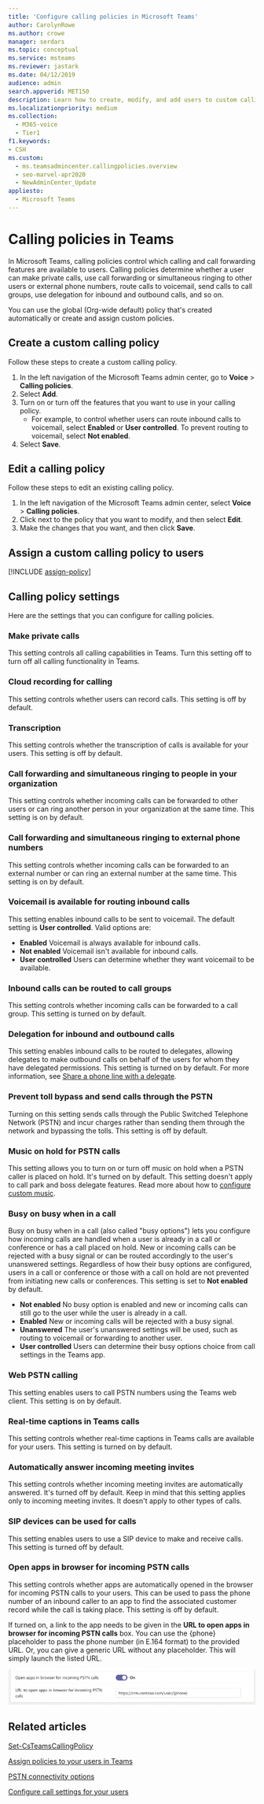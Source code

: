 ```yaml
---
title: 'Configure calling policies in Microsoft Teams'
author: CarolynRowe
ms.author: crowe
manager: serdars
ms.topic: conceptual
ms.service: msteams
ms.reviewer: jastark
ms.date: 04/12/2019
audience: admin
search.appverid: MET150
description: Learn how to create, modify, and add users to custom calling policies in Microsoft Teams, and various calling policy settings.
ms.localizationpriority: medium
ms.collection: 
  - M365-voice
  - Tier1
f1.keywords:
- CSH
ms.custom: 
  - ms.teamsadmincenter.callingpolicies.overview
  - seo-marvel-apr2020
  - NewAdminCenter_Update
appliesto: 
  - Microsoft Teams
---
```


# Calling policies in Teams

In Microsoft Teams, calling policies control which calling and call forwarding features are available to users. Calling policies determine whether a user can make private calls, use call forwarding or simultaneous ringing to other users or external phone numbers, route calls to voicemail, send calls to call groups, use delegation for inbound and outbound calls, and so on.

You can use the global (Org-wide default) policy that's created automatically or create and assign custom policies.

## Create a custom calling policy

Follow these steps to create a custom calling policy.

1. In the left navigation of the Microsoft Teams admin center, go to **Voice** > **Calling policies**.
2. Select **Add**.
3. Turn on or turn off the features that you want to use in your calling policy.
    - For example, to control whether users can route inbound calls to voicemail, select **Enabled** or **User controlled**. To prevent routing to voicemail, select **Not enabled**.
4. Select **Save**.

## Edit a calling policy

Follow these steps to edit an existing calling policy.

1. In the left navigation of the Microsoft Teams admin center, select **Voice** > **Calling policies**.
2. Click next to the policy that you want to modify, and then select **Edit**.
3. Make the changes that you want, and then click **Save**.

## Assign a custom calling policy to users

[!INCLUDE [assign-policy](includes/assign-policy.md)]

## Calling policy settings

Here are the settings that you can configure for calling policies.

### Make private calls

This setting controls all calling capabilities in Teams. Turn this setting off to turn off all calling functionality in Teams.

### Cloud recording for calling

This setting controls whether users can record calls. This setting is off by default.

### Transcription

This setting controls whether the transcription of calls is available for your users. This setting is off by default.

### Call forwarding and simultaneous ringing to people in your organization

This setting controls whether incoming calls can be forwarded to other users or can ring another person in your organization at the same time. This setting is on by default.

### Call forwarding and simultaneous ringing to external phone numbers

This setting controls whether incoming calls can be forwarded to an external number or can ring an external number at the same time. This setting is on by default.

### Voicemail is available for routing inbound calls

This setting enables inbound calls to be sent to voicemail. The default setting is **User controlled**. Valid options are:

- **Enabled** Voicemail is always available for inbound calls.
- **Not enabled**  Voicemail isn't available for inbound calls.
- **User controlled** Users can determine whether they want voicemail to be available.

### Inbound calls can be routed to call groups

This setting controls whether incoming calls can be forwarded to a call group. This setting is turned on by default.

### Delegation for inbound and outbound calls

This setting enables inbound calls to be routed to delegates, allowing delegates to make outbound calls on behalf of the users for whom they have delegated permissions. This setting is turned on by default. For more information, see [Share a phone line with a delegate](https://support.office.com/article/share-a-phone-line-with-a-delegate-16307929-a51f-43fc-8323-3b1bf115e5a8).

### Prevent toll bypass and send calls through the PSTN

Turning on this setting sends calls through the Public Switched Telephone Network (PSTN) and incur charges rather than sending them through the network and bypassing the tolls. This setting is off by default.

### Music on hold for PSTN calls

This setting allows you to turn on or turn off music on hold when a PSTN caller is placed on hold. It's turned on by default. This setting doesn't apply to call park and boss delegate features. Read more about how to [configure custom music](music-on-hold.md).

### Busy on busy when in a call

Busy on busy when in a call (also called "busy options") lets you configure how incoming calls are handled when a user is already in a call or conference or has a call placed on hold. New or incoming calls can be rejected with a busy signal or can be routed accordingly to the user's unanswered settings. Regardless of how their busy options are configured, users in a call or conference or those with a call on hold are not prevented from initiating new calls or conferences. This setting is set to **Not enabled** by default.

- **Not enabled** No busy option is enabled and new or incoming calls can still go to the user while the user is already in a call.
- **Enabled** New or incoming calls will be rejected with a busy signal.
- **Unanswered** The user's unanswered settings will be used, such as routing to voicemail or forwarding to another user.
- **User controlled** Users can determine their busy options choice from call settings in the Teams app. 

### Web PSTN calling

This setting enables users to call PSTN numbers using the Teams web client. This setting is on by default.

### Real-time captions in Teams calls

This setting controls whether real-time captions in Teams calls are available for your users. This setting is turned on by default.

### Automatically answer incoming meeting invites

This setting controls whether incoming meeting invites are automatically answered. It's turned off by default. Keep in mind that this setting applies only to incoming meeting invites. It doesn't apply to other types of calls.

### SIP devices can be used for calls

This setting enables users to use a SIP device to make and receive calls. This setting is turned off by default.

### Open apps in browser for incoming PSTN calls

This setting controls whether apps are automatically opened in the browser for incoming PSTN calls to your users. This can be used to pass the phone number of an inbound caller to an app to find the associated customer record while the call is taking place. This setting is off by default.

If turned on, a link to the app needs to be given in the **URL to open apps in browser for incoming PSTN calls** box. You can use the {phone} placeholder to pass the phone number (in E.164 format) to the provided URL. Or, you can give a generic URL without any placeholder. This will simply launch the listed URL.

![Screenshot of Open apps in browser for incoming PSTN calls policy setting.](media/teams-open-apps-in-browser-pstn.png)

## Related articles

[Set-CsTeamsCallingPolicy](/powershell/module/skype/set-csteamscallingpolicy)

[Assign policies to your users in Teams](policy-assignment-overview.md)

[PSTN connectivity options](pstn-connectivity.md)

[Configure call settings for your users](user-call-settings.md)
